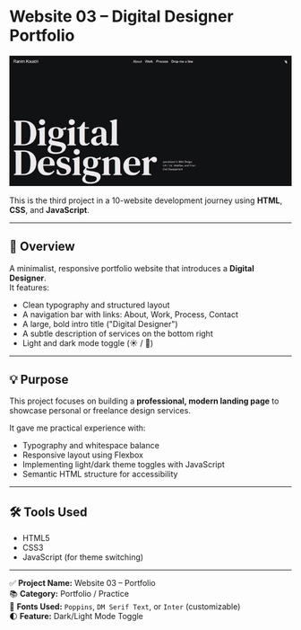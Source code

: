 # Website 03 – Digital Designer Portfolio

![portfolio Page Screenshot](./assets/Portfolio.gif)

This is the third project in a 10-website development journey using **HTML**, **CSS**, and **JavaScript**.

---

## 📌 Overview

A minimalist, responsive portfolio website that introduces a **Digital Designer**.  
It features:
- Clean typography and structured layout  
- A navigation bar with links: About, Work, Process, Contact  
- A large, bold intro title ("Digital Designer")  
- A subtle description of services on the bottom right  
- Light and dark mode toggle (☀️ / 🌙)

---

## 💡 Purpose

This project focuses on building a **professional, modern landing page** to showcase personal or freelance design services.  

It gave me practical experience with:
- Typography and whitespace balance  
- Responsive layout using Flexbox  
- Implementing light/dark theme toggles with JavaScript  
- Semantic HTML structure for accessibility

---

## 🛠 Tools Used

- HTML5  
- CSS3  
- JavaScript (for theme switching)

---

✅ **Project Name:** Website 03 – Portfolio  
📚 **Category:** Portfolio / Practice  
🎨 **Fonts Used:** `Poppins`, `DM Serif Text`, or `Inter` (customizable)  
🌓 **Feature:** Dark/Light Mode Toggle  
